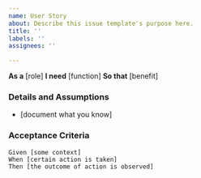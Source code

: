 ```yaml
---
name: User Story
about: Describe this issue template's purpose here.
title: ''
labels: ''
assignees: ''

---
```


**As a** [role]
 **I need** [function]
**So that** [benefit]

 ### Details and Assumptions
* [document what you know]

 ### Acceptance Criteria

 ```gherkin
 Given [some context]
When [certain action is taken]
 Then [the outcome of action is observed]
